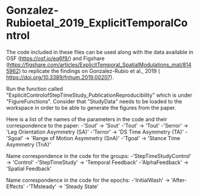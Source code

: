 # Gonzalez-Rubioetal_2019_ExplicitTemporalControl

The code included in these files can be used along with the data available in OSF (https://osf.io/eq6f9/) and Figshare (https://figshare.com/articles/ExplicitTemporal_SpatialModulations_mat/8145962) to replicate the findings on Gonzalez-Rubio et al., 2019 ( https://doi.org/10.3389/fnhum.2019.00207).

Run the function called "ExplicitControlofStepTimeStudy_PublicationReproducibility" which is under "FigureFunctions". Consider that "StudyData" needs to be loaded to the workspace in order to be able to generate the figures from the paper.

Here is a list of the names of the parameters in the code and their correspondence to the paper: 
-'Sout' -> 'Sout'
-'Tout' -> 'Tout' 
-'Serror' -> 'Leg Orientation Asymmetry (SA)'
-'Terror' -> 'DS Time Asymmetry (TA)' 
-'Sgoal' -> 'Range of Motion Asymmetry (SnA)' 
-'Tgoal' -> 'Stance Time Asymmetry (TnA)'

Name correspondence in the code for the groups:
-'StepTimeStudyControl' -> 'Control' 
-'StepTimeStudy' -> 'Temporal Feedback' 
-'AlphaFeedback' -> 'Spatial Feedback'

Name correspondence in the code for the epochs: 
-'InitialWash' -> 'After-Effects' 
-'TMsteady' -> 'Steady State'
